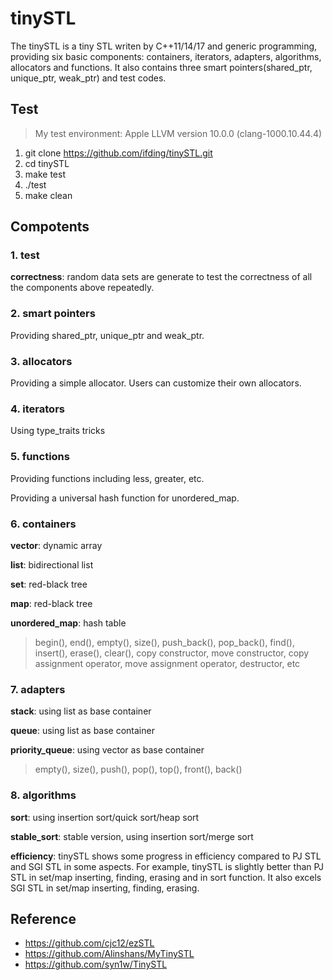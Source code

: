 # tinySTL

The tinySTL is a tiny STL writen by C++11/14/17 and generic programming, providing six basic components: containers,  iterators, adapters, algorithms, allocators and functions. It also contains three smart pointers(shared_ptr, unique_ptr, weak_ptr) and test codes.

## Test

> My test environment: Apple LLVM version 10.0.0 (clang-1000.10.44.4)

 1. git clone https://github.com/ifding/tinySTL.git
 2. cd tinySTL
 3. make test
 4. ./test
 5. make clean


## Compotents

### 1. test

**correctness**:
random data sets are generate to test the correctness of all the components above repeatedly.

### 2. smart pointers

Providing shared_ptr, unique_ptr and weak_ptr.

### 3. allocators

Providing a simple allocator. Users can customize their own allocators.

### 4. iterators

Using type_traits tricks

### 5. functions

Providing functions including less, greater, etc.

Providing a universal hash function for unordered_map.

### 6. containers

**vector**: dynamic array
 
**list**: bidirectional list

**set**: red-black tree

**map**: red-black tree

**unordered_map**: hash table
> begin(), end(), empty(), size(), push_back(), pop_back(), find(), insert(), erase(), clear(), copy constructor, move constructor, copy assignment operator, move assignment operator, destructor, etc

### 7. adapters

**stack**: using list as base container

**queue**: using list as base container

**priority_queue**: using vector as base container
> empty(), size(), push(), pop(), top(), front(), back()

### 8. algorithms

**sort**: using insertion sort/quick sort/heap sort

**stable_sort**: stable version, using insertion sort/merge sort

**efficiency**:
tinySTL shows some progress in efficiency compared to PJ STL and SGI STL in some aspects. For example, tinySTL is slightly better than PJ STL in set/map inserting, finding, erasing and in sort function. It also excels SGI STL in  set/map inserting, finding, erasing.


## Reference
- <https://github.com/cjc12/ezSTL>
- <https://github.com/Alinshans/MyTinySTL>
- <https://github.com/syn1w/TinySTL>